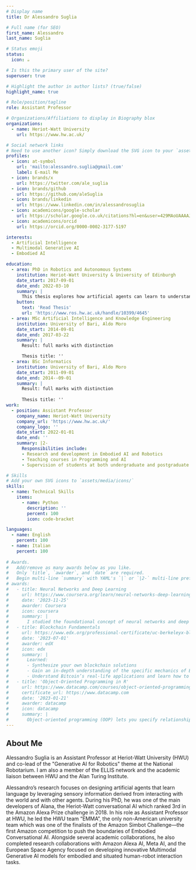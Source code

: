 ```yaml
---
# Display name
title: Dr Alessandro Suglia 

# Full name (for SEO)
first_name: Alessandro
last_name: Suglia

# Status emoji
status:
  icon: ☕️

# Is this the primary user of the site?
superuser: true

# Highlight the author in author lists? (true/false)
highlight_name: true

# Role/position/tagline
role: Assistant Professor

# Organizations/Affiliations to display in Biography blox
organizations:
  - name: Heriot-Watt University
    url: https://www.hw.ac.uk/

# Social network links
# Need to use another icon? Simply download the SVG icon to your `assets/media/icons/` folder.
profiles:
  - icon: at-symbol
    url: 'mailto:alessandro.suglia@gmail.com'
    label: E-mail Me
  - icon: brands/x
    url: https://twitter.com/ale_suglia
  - icon: brands/github
    url: https://github.com/aleSuglia
  - icon: brands/linkedin
    url: https://www.linkedin.com/in/alessandrosuglia
  - icon: academicons/google-scholar
    url: https://scholar.google.co.uk/citations?hl=en&user=429MAoUAAAAJ
  - icon: academicons/orcid
    url: https://orcid.org/0000-0002-3177-5197

interests:
  - Artificial Intelligence
  - Multimodal Generative AI
  - Embodied AI

education:
  - area: PhD in Robotics and Autonomous Systems 
    institution: Heriot-Watt University & University of Edinburgh
    date_start: 2017-09-01
    date_end: 2022-03-10
    summary: |
      This thesis explores how artificial agents can learn to understand and use natural language in a grounded, embodied way, similar to humans.
    button:
      text: 'Read Thesis'
      url: 'https://www.ros.hw.ac.uk/handle/10399/4645'
  - area: MSc Artificial Intelligence and Knowledge Engineering
    institution: University of Bari, Aldo Moro
    date_start: 2014-09-01
    date_end: 2017-03-22
    summary: |
      Result: full marks with distinction

      Thesis title: ''
  - area: BSc Informatics
    institution: University of Bari, Aldo Moro
    date_start: 2011-09-01
    date_end: 2014--09-01
    summary: |
      Result: full marks with distinction
      
      Thesis title: ''
work:
  - position: Assistant Professor
    company_name: Heriot-Watt University
    company_url: 'https://www.hw.ac.uk/'
    company_logo: ''
    date_start: 2022-01-01
    date_end: ''
    summary: |2-
      Responsibilities include:
      - Research and development in Embodied AI and Robotics
      - Teaching courses in Programming and AI
      - Supervision of students at both undergraduate and postgraduate level (including PhDs)

# Skills
# Add your own SVG icons to `assets/media/icons/`
skills:
  - name: Technical Skills
    items:
      - name: Python
        description: ''
        percent: 100
        icon: code-bracket

languages:
  - name: English
    percent: 100
  - name: Italian
    percent: 100
  
# Awards.
#   Add/remove as many awards below as you like.
#   Only `title`, `awarder`, and `date` are required.
#   Begin multi-line `summary` with YAML's `|` or `|2-` multi-line prefix and indent 2 spaces below.
# awards:
#   - title: Neural Networks and Deep Learning
#     url: https://www.coursera.org/learn/neural-networks-deep-learning
#     date: '2023-11-25'
#     awarder: Coursera
#     icon: coursera
#     summary: |
#       I studied the foundational concept of neural networks and deep learning. By the end, I was familiar with the significant technological trends driving the rise of deep learning; build, train, and apply fully connected deep neural networks; implement efficient (vectorized) neural networks; identify key parameters in a neural network’s architecture; and apply deep learning to your own applications.
#   - title: Blockchain Fundamentals
#     url: https://www.edx.org/professional-certificate/uc-berkeleyx-blockchain-fundamentals
#     date: '2023-07-01'
#     awarder: edX
#     icon: edx
#     summary: |
#       Learned:
#       - Synthesize your own blockchain solutions
#       - Gain an in-depth understanding of the specific mechanics of Bitcoin
#       - Understand Bitcoin’s real-life applications and learn how to attack and destroy Bitcoin, Ethereum, smart contracts and Dapps, and alternatives to Bitcoin’s Proof-of-Work consensus algorithm
#   - title: 'Object-Oriented Programming in R'
#     url: https://www.datacamp.com/courses/object-oriented-programming-with-s3-and-r6-in-r
#     certificate_url: https://www.datacamp.com
#     date: '2023-01-21'
#     awarder: datacamp
#     icon: datacamp
#     summary: |
#       Object-oriented programming (OOP) lets you specify relationships between functions and the objects that they can act on, helping you manage complexity in your code. This is an intermediate level course, providing an introduction to OOP, using the S3 and R6 systems. S3 is a great day-to-day R programming tool that simplifies some of the functions that you write. R6 is especially useful for industry-specific analyses, working with web APIs, and building GUIs.
---
```


## About Me

Alessandro Suglia is an Assistant Professor at Heriot-Watt University (HWU) and co-lead of the "Generative AI for Robotics" theme at the National Robotarium. I am also a member of the ELLIS network and the academic liaison between HWU and the Alan Turing Institute.

Alessandro’s research focuses on designing artificial agents that learn language by leveraging sensory information derived from interacting with the world and with other agents. During his PhD, he was one of the main developers of Alana, the Heriot-Watt conversational AI which ranked 3rd in the Amazon Alexa Prize challenge in 2018. In his role as Assistant Professor at HWU, he led the HWU team “EMMA”, the only non-American university team which was one of the finalists of the Amazon Simbot Challenge—the first Amazon competition to push the boundaries of Embodied Conversational AI. Alongside several academic collaborations, he also completed research collaborations with Amazon Alexa AI, Meta AI, and the European Space Agency focused on developing innovative Multimodal Generative AI models for embodied and situated human-robot interaction tasks.
